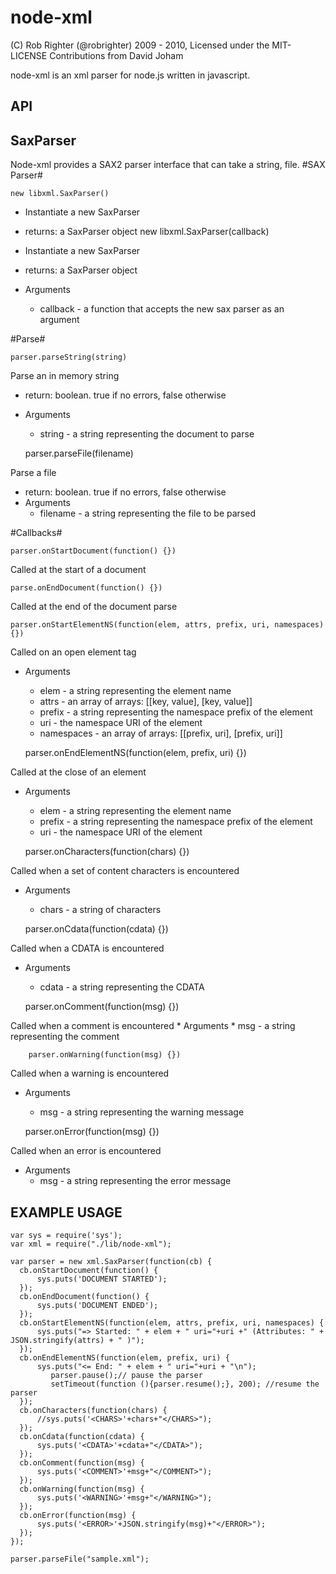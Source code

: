 node-xml
===================

(C) Rob Righter (@robrighter) 2009 - 2010, Licensed under the MIT-LICENSE
Contributions from David Joham

 node-xml is an xml parser for node.js written in javascript. 

 
API
---
 

SaxParser
---------

Node-xml provides a SAX2 parser interface that can take a string, file.
#SAX Parser#

    new libxml.SaxParser()

* Instantiate a new SaxParser
* returns: a SaxParser object
	new libxml.SaxParser(callback)

* Instantiate a new SaxParser
* returns: a SaxParser object
* Arguments
     + callback - a function that accepts the new sax parser as an argument


#Parse#

	parser.parseString(string)

Parse an in memory string
* return: boolean. true if no errors, false otherwise
* Arguments
	* string - a string representing the document to parse

	parser.parseFile(filename)

Parse a file
* return: boolean. true if no errors, false otherwise
* Arguments
	* filename - a string representing the file to be parsed

#Callbacks#

	parser.onStartDocument(function() {})

Called at the start of a document

	parse.onEndDocument(function() {})

 Called at the end of the document parse

	parser.onStartElementNS(function(elem, attrs, prefix, uri, namespaces) {})

Called on an open element tag
* Arguments
	* elem - a string representing the element name
	* attrs - an array of arrays: [[key, value], [key, value]]
	* prefix - a string representing the namespace prefix of the element
	* uri - the namespace URI of the element
	* namespaces - an array of arrays: [[prefix, uri], [prefix, uri]]

	parser.onEndElementNS(function(elem, prefix, uri) {})

Called at the close of an element
* Arguments
	* elem - a string representing the element name
    * prefix - a string representing the namespace prefix of the element
    * uri - the namespace URI of the element

	parser.onCharacters(function(chars) {})

Called when a set of content characters is encountered
* Arguments
	* chars - a string of characters

	parser.onCdata(function(cdata) {})

Called when a CDATA is encountered
* Arguments
	* cdata - a string representing the CDATA

	parser.onComment(function(msg) {})

Called when a comment is encountered
	* Arguments
		* msg - a string representing the comment

		parser.onWarning(function(msg) {})

Called when a warning is encountered
   * Arguments
		* msg - a string representing the warning message

		parser.onError(function(msg) {})

Called when an error is encountered
   * Arguments
		* msg - a string representing the error message
	

EXAMPLE USAGE
-------------

	var sys = require('sys');
	var xml = require("./lib/node-xml");
	
	var parser = new xml.SaxParser(function(cb) {
	  cb.onStartDocument(function() {
	      sys.puts('DOCUMENT STARTED');
	  });
	  cb.onEndDocument(function() {
	      sys.puts('DOCUMENT ENDED');
	  });
	  cb.onStartElementNS(function(elem, attrs, prefix, uri, namespaces) {
	      sys.puts("=> Started: " + elem + " uri="+uri +" (Attributes: " + JSON.stringify(attrs) + " )");
	  });
	  cb.onEndElementNS(function(elem, prefix, uri) {
	      sys.puts("<= End: " + elem + " uri="+uri + "\n");
	         parser.pause();// pause the parser
	         setTimeout(function (){parser.resume();}, 200); //resume the parser
	  });
	  cb.onCharacters(function(chars) {
	      //sys.puts('<CHARS>'+chars+"</CHARS>");
	  });
	  cb.onCdata(function(cdata) {
	      sys.puts('<CDATA>'+cdata+"</CDATA>");
	  });
	  cb.onComment(function(msg) {
	      sys.puts('<COMMENT>'+msg+"</COMMENT>");
	  });
	  cb.onWarning(function(msg) {
	      sys.puts('<WARNING>'+msg+"</WARNING>");
	  });
	  cb.onError(function(msg) {
	      sys.puts('<ERROR>'+JSON.stringify(msg)+"</ERROR>");
	  });
	});
	
	parser.parseFile("sample.xml");
